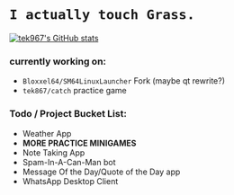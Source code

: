 # `I actually touch Grass.`
[![tek967's GitHub stats](https://github-readme-stats.vercel.app/api?username=tek967&count_private=true&show_icons=true&theme=radical)](https://github.com/anuraghazra/github-readme-stats)

### currently working on:

* `Bloxxel64/SM64LinuxLauncher` Fork (maybe qt rewrite?)
* `tek867/catch` practice game

### Todo / Project Bucket List:

* Weather App
* **MORE PRACTICE MINIGAMES**
* Note Taking App
* Spam-In-A-Can-Man bot 
* Message Of the Day/Quote of the Day app
* WhatsApp Desktop Client
